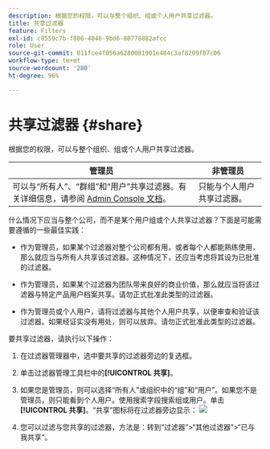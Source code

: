 ```yaml
---
description: 根据您的权限，可以与整个组织、组或个人用户共享过滤器。
title: 共享过滤器
feature: Filters
exl-id: c8559c7b-f886-4046-9bd6-80778882afcc
role: User
source-git-commit: 811fce4f056a6280081901e484c3af8209f87c06
workflow-type: tm+mt
source-wordcount: '280'
ht-degree: 96%

---
```


# 共享过滤器 {#share}

根据您的权限，可以与整个组织、组或个人用户共享过滤器。

| 管理员 | 非管理员 |
|---|---|
| 可以与“所有人”、“群组”和“用户”共享过滤器。有关详细信息，请参阅 [Admin Console 文档](https://helpx.adobe.com/cn/enterprise/using/manage-products-and-profiles.html)。 | 只能与个人用户共享过滤器。 |

什么情况下应当与整个公司，而不是某个用户组或个人共享过滤器？下面是可能需要遵循的一些最佳实践：

* 作为管理员，如果某个过滤器对整个公司都有用，或者每个人都能熟练使用，那么就应当与所有人共享该过滤器。这种情况下，还应当考虑将其设为已批准的过滤器。

* 作为管理员，如果某个过滤器为团队带来良好的商业价值，那么就应当将该过滤器与特定产品用户档案共享。请勿正式批准此类型的过滤器。

* 作为管理员或个人用户，请将过滤器与其他个人用户共享，以便审查和验证该过滤器。如果经证实没有用处，则可以放弃。请勿正式批准此类型的过滤器。

要共享过滤器，请执行以下操作：

1. 在过滤器管理器中，选中要共享的过滤器旁边的复选框。

1. 单击过滤器管理工具栏中的&#x200B;**[!UICONTROL 共享]**。

1. 如果您是管理员，则可以选择“所有人”或组织中的“组”和“用户”。如果您不是管理员，则只能看到个人用户。使用搜索字段搜索组或用户。单击&#x200B;**[!UICONTROL 共享]**。“共享”图标将在过滤器旁边显示： ![](https://spectrum.adobe.com/static/icons/workflow_18/Smock_Share_18_N.svg)

1. 您可以过滤与您共享的过滤器，方法是：转到“过滤器”>“其他过滤器”>“已与我共享”。
